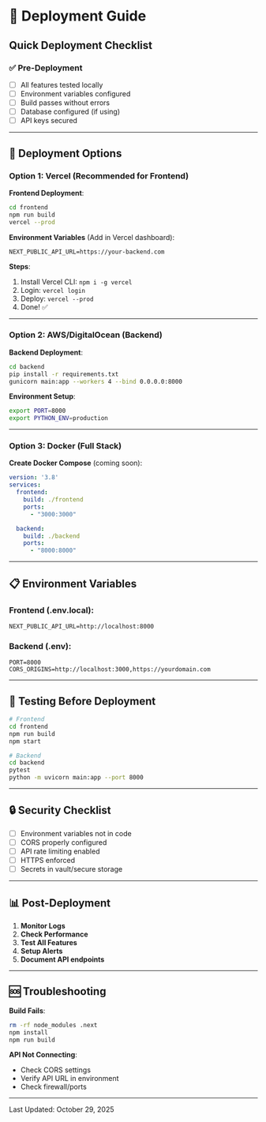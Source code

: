 # 🚀 Deployment Guide

## Quick Deployment Checklist

### ✅ Pre-Deployment
- [ ] All features tested locally
- [ ] Environment variables configured
- [ ] Build passes without errors
- [ ] Database configured (if using)
- [ ] API keys secured

---

## 🎯 Deployment Options

### Option 1: Vercel (Recommended for Frontend)

**Frontend Deployment**:
```bash
cd frontend
npm run build
vercel --prod
```

**Environment Variables** (Add in Vercel dashboard):
```
NEXT_PUBLIC_API_URL=https://your-backend.com
```

**Steps**:
1. Install Vercel CLI: `npm i -g vercel`
2. Login: `vercel login`
3. Deploy: `vercel --prod`
4. Done! ✅

---

### Option 2: AWS/DigitalOcean (Backend)

**Backend Deployment**:
```bash
cd backend
pip install -r requirements.txt
gunicorn main:app --workers 4 --bind 0.0.0.0:8000
```

**Environment Setup**:
```bash
export PORT=8000
export PYTHON_ENV=production
```

---

### Option 3: Docker (Full Stack)

**Create Docker Compose** (coming soon):
```yaml
version: '3.8'
services:
  frontend:
    build: ./frontend
    ports:
      - "3000:3000"

  backend:
    build: ./backend
    ports:
      - "8000:8000"
```

---

## 📋 Environment Variables

### Frontend (.env.local):
```
NEXT_PUBLIC_API_URL=http://localhost:8000
```

### Backend (.env):
```
PORT=8000
CORS_ORIGINS=http://localhost:3000,https://yourdomain.com
```

---

## 🧪 Testing Before Deployment

```bash
# Frontend
cd frontend
npm run build
npm start

# Backend
cd backend
pytest
python -m uvicorn main:app --port 8000
```

---

## 🔒 Security Checklist

- [ ] Environment variables not in code
- [ ] CORS properly configured
- [ ] API rate limiting enabled
- [ ] HTTPS enforced
- [ ] Secrets in vault/secure storage

---

## 📊 Post-Deployment

1. **Monitor Logs**
2. **Check Performance**
3. **Test All Features**
4. **Setup Alerts**
5. **Document API endpoints**

---

## 🆘 Troubleshooting

**Build Fails**:
```bash
rm -rf node_modules .next
npm install
npm run build
```

**API Not Connecting**:
- Check CORS settings
- Verify API URL in environment
- Check firewall/ports

---

Last Updated: October 29, 2025
